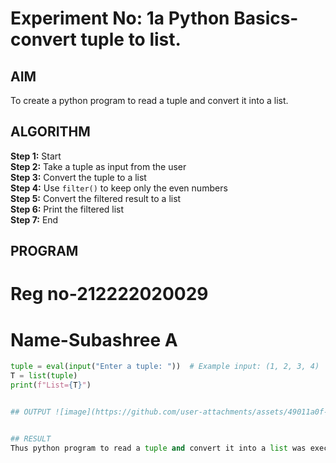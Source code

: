 # Experiment No: 1a Python Basics- convert tuple to list.

## AIM  
To create a python program to read a tuple and convert it into a list.

## ALGORITHM  
**Step 1:** Start  
**Step 2:** Take a tuple as input from the user  
**Step 3:** Convert the tuple to a list  
**Step 4:** Use `filter()` to keep only the even numbers  
**Step 5:** Convert the filtered result to a list  
**Step 6:** Print the filtered list  
**Step 7:** End

## PROGRAM

# Reg no-212222020029
# Name-Subashree A

```python
tuple = eval(input("Enter a tuple: "))  # Example input: (1, 2, 3, 4)
T = list(tuple)
print(f"List={T}")


## OUTPUT ![image](https://github.com/user-attachments/assets/49011a0f-b47a-40da-ab1e-81f4666409de)


## RESULT 
Thus python program to read a tuple and convert it into a list was executed successfully.

